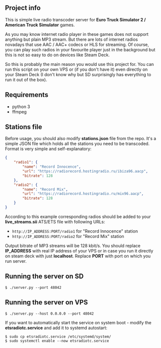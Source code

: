 ## Project info
This is simple live radio transcoder server for **Euro Truck Simulator 2 / American Truck Simulator** games.

As you may know internet radio player in these games does not support anything but plain MP3 stream.
But there are lots of internet radios novadays that use AAC / AAC+ codecs or HLS for streaming. Of course, you can play
such radios in your favourite player just in the background but this is not so easy to do on devices like Steam Deck.

So this is probably the main reason you would use this project for.
You can run this script on your own VPS or (if you don't have it) even directly on your Steam Deck (I don't know why but 
SD surprisingly has everything to run it out of the box).

## Requirements
- python 3
- ffmpeg

## Stations file
Before usage, you should also modify **stations.json** file from the repo. It's a simple JSON file which holds all the 
stations you need to be transcoded. Format is very simple and self-explanatory:

```json
{
	"radio1": {
		"name": "Record Innocence",
		"url": "https://radiorecord.hostingradio.ru/ibiza96.aacp",
		"bitrate": 128
	},
	"radio2": {
		"name": "Record Mix",
		"url": "https://radiorecord.hostingradio.ru/mix96.aacp",
		"bitrate": 128
	}
}
```

According to this example corresponding radios should be added to your **live_streams.sii** ATS/ETS file with following URLs:
- `http://IP_ADDRESS:PORT/radio1` for "Record Innocence" station 
- `http://IP_ADDRESS:PORT/radio2` for "Record Mix" station

Output bitrate of MP3 streams will be 128 kbit/s.
You should replace **IP_ADDRESS** with real IP address of your VPS or in case you run it directly on steam deck with just
**localhost**. Replace **PORT** with port on which you run server.

## Running the server on SD
`$ ./server.py --port 48042`

## Running the server on VPS
`$ ./server.py --host 0.0.0.0 --port 48042`

If you want to automatically start the service on system boot - modify the **etsradiotc.service** and add it to systemd autostart:

```
$ sudo cp etsradiotc.service /etc/systemd/system/
$ sudo systemctl enable --now etsradiotc.service
```
